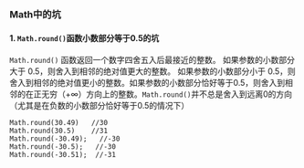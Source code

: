 ### Math中的坑
#### 1. `Math.round()`函数小数部分等于0.5的坑
`Math.round()` 函数返回一个数字四舍五入后最接近的整数。
如果参数的小数部分大于 0.5，则舍入到相邻的绝对值更大的整数。 如果参数的小数部分小于 0.5，则舍入到相邻的绝对值更小的整数。如果参数的小数部分恰好等于0.5，则舍入到相邻的在正无穷（+∞）方向上的整数。`Math.round()`并不总是舍入到远离0的方向（尤其是在负数的小数部分恰好等于0.5的情况下）
```
Math.round(30.49)   //30
Math.round(30.5)    //31
Math.round(-30.49);   //-30
Math.round(-30.5);   //-30
Math.round(-30.51);  //-31
```